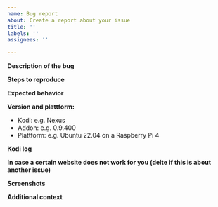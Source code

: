 ```yaml
---
name: Bug report
about: Create a report about your issue
title: ''
labels: ''
assignees: ''

---
```


<!-- 
PLEASE FILL OUT THE FOLLOWING CATEGORIES
DELTE SECTION IF THEY REALLY (!) DO NOT APPLY TO YOU
-->


**Description of the bug**
<!-- This is a explanatory comment, do not enter your information in this text block, enter it below
- A clear and concise description of what the bug is.
-->



**Steps to reproduce**
<!-- This is a explanatory comment, do not enter your information in this text block, enter it below
- Steps and/or URL of you media to reproduce the problem
-->


**Expected behavior**

<!-- This is a explanatory comment, do not enter your information in this text block, enter it below
A clear and concise description of what you expected to happen.
-->


**Version and plattform:**
 - Kodi: e.g. Nexus
 - Addon: e.g. 0.9.400
 - Plattform: e.g. Ubuntu 22.04 on a Raspberry Pi 4


**Kodi log**
<!-- This is a explanatory comment, do not enter your information in this text block, enter it below
- If you do not know how the get the log check the official [Kodi wiki](https://kodi.wiki/view/Log_file) 
- Paste a link to the log or use Markdown code blocks to format the log (please do not simply paste it)
--> 


**In case a certain website does not work for you (delte if this is about another issue)**
<!-- This is a explanatory comment, do not enter your information in this text block, enter it below
- sendtokodi uses a third-party resolver to extract playable media URLs from your input
- You can choose between [youtube-dl](https://github.com/ytdl-org/youtube-dl) and [yt-dlp](https://github.com/yt-dlp/yt-dlp)
  - If you have not changed anything in the addon settings the default is yt-dlp for kodi 19 and above while it is youtube-dl for earlier versions 
- Please search their corresponding issue tracker and make sure that the issue is not already known there but an actual problem with sendtokodi
- In case they have an issue on the topic already, there is nothing we can do but wait. 
  - sendtokodi will automatically be updated as soon as they release a fix.
--> 


**Screenshots**
<!-- This is a explanatory comment, do not enter your information in this text block, enter it below
If applicable, add screenshots to help explain your problem.
--> 


**Additional context**
<!-- This is a explanatory comment, do not enter your information in this text block, enter it below
Add any other context about the problem here.
--> 
